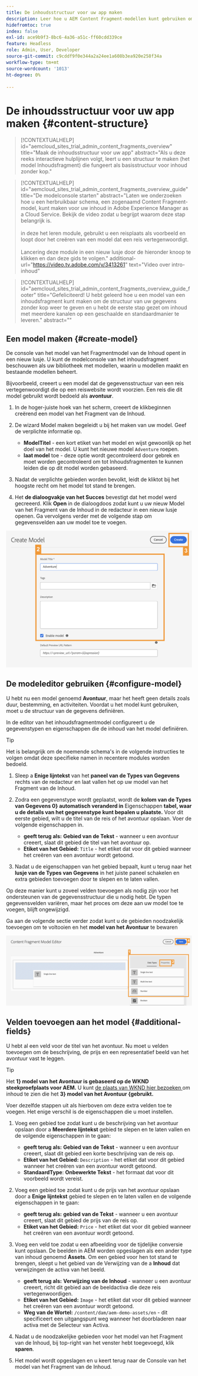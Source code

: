 ```yaml
---
title: De inhoudsstructuur voor uw app maken
description: Leer hoe u AEM Content Fragment-modellen kunt gebruiken om uw inhoudsstructuur te maken, die fungeert als basis voor inhoud zonder kop.
hidefromtoc: true
index: false
exl-id: ace9b9f3-8bc6-4a36-a51c-ff60cdd339ce
feature: Headless
role: Admin, User, Developer
source-git-commit: c9cddf9f0e344a2a24ee1a608b3ea920e258f34a
workflow-type: tm+mt
source-wordcount: '1013'
ht-degree: 0%

---
```



# De inhoudsstructuur voor uw app maken {#content-structure}

>[!CONTEXTUALHELP]
>id="aemcloud_sites_trial_admin_content_fragments_overview"
>title="Maak de inhoudsstructuur voor uw app"
>abstract="Als u deze reeks interactieve hulplijnen volgt, leert u een structuur te maken (het model Inhoudsfragment) die fungeert als basisstructuur voor inhoud zonder kop."

>[!CONTEXTUALHELP]
>id="aemcloud_sites_trial_admin_content_fragments_overview_guide"
>title="De modelconsole starten"
>abstract="Laten we onderzoeken hoe u een herbruikbaar schema, een zogenaamd Content Fragment-model, kunt maken voor uw inhoud in Adobe Experience Manager as a Cloud Service. Bekijk de video zodat u begrijpt waarom deze stap belangrijk is. <br><br> in deze het leren module, gebruikt u een reisplaats als voorbeeld en loopt door het creëren van een model dat een reis vertegenwoordigt.<br><br> Lancering deze module in een nieuw lusje door de hieronder knoop te klikken en dan deze gids te volgen."
>additional-url="https://video.tv.adobe.com/v/3413261" text="Video over intro-inhoud"

>[!CONTEXTUALHELP]
>id="aemcloud_sites_trial_admin_content_fragments_overview_guide_footer"
>title="Gefeliciteerd! U hebt geleerd hoe u een model van een inhoudsfragment kunt maken om de structuur van uw gegevens zonder kop weer te geven en u hebt de eerste stap gezet om inhoud met meerdere kanalen op een geschaalde en standaardmanier te leveren."
>abstract=""

## Een model maken {#create-model}

De console van het model van het Fragmentmodel van de Inhoud opent in een nieuw lusje. U kunt de modelconsole van het inhoudsfragment beschouwen als uw bibliotheek met modellen, waarin u modellen maakt en bestaande modellen beheert.

Bijvoorbeeld, creeert u een model dat de gegevensstructuur van een reis vertegenwoordigt die op een reiswebsite wordt voorzien. Een reis die dit model gebruikt wordt bedoeld als **avontuur**.

1. In de hoger-juiste hoek van het scherm, creeert de klik **&#x200B;**&#x200B;beginnen creërend een model van het Fragment van de Inhoud.

1. De wizard Model maken begeleidt u bij het maken van uw model. Geef de verplichte informatie op.

   * **ModelTitel** - een kort etiket van het model en wijst gewoonlijk op het doel van het model. U kunt het nieuwe model `Adventure` roepen.
   * **laat model** toe - deze optie wordt gecontroleerd door gebrek en moet worden gecontroleerd om tot Inhoudsfragmenten te kunnen leiden die op dit model worden gebaseerd.

1. Nadat de verplichte gebieden worden bevolkt, leidt de klik **&#x200B;**&#x200B;tot bij het hoogste recht om het model tot stand te brengen.

1. Het **de dialoogvakje van het Succes** bevestigt dat het model werd gecreeerd. Klik **Open** in de dialoogdoos zodat kunt u uw nieuw Model van het Fragment van de Inhoud in de redacteur in een nieuw lusje openen. Ga vervolgens verder met de volgende stap om gegevensvelden aan uw model toe te voegen.

![ Stappen twee en drie van het creëren van een model van het Fragment van de Inhoud ](assets/do-not-localize/create-model.png)

## De modeleditor gebruiken {#configure-model}

U hebt nu een model genoemd **Avontuur**, maar het heeft geen details zoals duur, bestemming, en activiteiten. Voordat u het model kunt gebruiken, moet u de structuur van de gegevens definiëren.

In de editor van het inhoudsfragmentmodel configureert u de gegevenstypen en eigenschappen die de inhoud van het model definiëren.

>[!TIP]
>
>Het is belangrijk om de noemende schema&#39;s in de volgende instructies te volgen omdat deze specifieke namen in recentere modules worden bedoeld.

1. Sleep a **Enige lijntekst** van het **paneel van de Types van Gegevens** rechts van de redacteur en laat vallen het op uw model van het Fragment van de Inhoud.

1. Zodra een gegevenstype wordt geplaatst, wordt de **kolom van de Types van Gegevens 0&rbrace; automatisch veranderd in** Eigenschappen **tabel, waar u de details van het gegevenstype kunt bepalen u plaatste.** Voor dit eerste gebied, wilt u de titel van de reis of het avontuur opslaan. Voer de volgende eigenschappen in.

   * **geeft terug als:** **Gebied van de Tekst** - wanneer u een avontuur creeert, slaat dit gebied de titel van het avontuur op.
   * **Etiket van het Gebied:** `Title` - het etiket dat voor dit gebied wanneer het creëren van een avontuur wordt getoond.

1. Nadat u de eigenschappen van het gebied bepaalt, kunt u terug naar het **lusje van de Types van Gegevens** in het juiste paneel schakelen en extra gebieden toevoegen door te slepen en te laten vallen.

Op deze manier kunt u zoveel velden toevoegen als nodig zijn voor het ondersteunen van de gegevensstructuur die u nodig hebt. De typen gegevensvelden variëren, maar het proces om deze aan uw model toe te voegen, blijft ongewijzigd.

Ga aan de volgende sectie verder zodat kunt u de gebieden noodzakelijk toevoegen om te voltooien en het **model van het Avontuur** te bewaren

![ stappen één, twee, en drie van het toevoegen van gebieden aan het model ](assets/do-not-localize/define-model-fields.png)

## Velden toevoegen aan het model {#additional-fields}

U hebt al een veld voor de titel van het avontuur. Nu moet u velden toevoegen om de beschrijving, de prijs en een representatief beeld van het avontuur vast te leggen.

>[!TIP]
>
>Het **1&rbrace; model van het Avontuur is gebaseerd op de WKND steekproefplaats voor AEM.** U kunt [ de plaats van WKND hier bezoeken ](https://wknd.site/us/en/adventures/yosemite-backpacking.html) om inhoud te zien die het **3&rbrace; model van het Avontuur &lbrace;gebruikt.**

Voer dezelfde stappen uit als hierboven om deze extra velden toe te voegen. Het enige verschil is de eigenschappen die u moet instellen.

1. Voeg een gebied toe zodat kunt u de beschrijving van het avontuur opslaan door a **Meerdere lijntekst** gebied te slepen en te laten vallen en de volgende eigenschappen in te gaan:

   * **geeft terug als:** **Gebied van de Tekst** - wanneer u een avontuur creeert, slaat dit gebied een korte beschrijving van de reis op.
   * **Etiket van het Gebied:** `Description` - het etiket dat voor dit gebied wanneer het creëren van een avontuur wordt getoond.
   * **StandaardType**: **Onbewerkte Tekst** - het formaat dat voor dit voorbeeld wordt vereist.

1. Voeg een gebied toe zodat kunt u de prijs van het avontuur opslaan door a **Enige lijntekst** gebied te slepen en te laten vallen en de volgende eigenschappen in te gaan:

   * **geeft terug als:** **gebied van de Tekst** - wanneer u een avontuur creeert, slaat dit gebied de prijs van de reis op.
   * **Etiket van het Gebied:** `Price` - het etiket dat voor dit gebied wanneer het creëren van een avontuur wordt getoond.

1. Voeg een veld toe zodat u een afbeelding voor de tijdelijke conversie kunt opslaan. De beelden in AEM worden opgeslagen als een ander type van inhoud genoemd **Assets**. Om een gebied voor hen tot stand te brengen, sleept u het gebied van de Verwijzing van de a **Inhoud** dat verwijzingen de activa van het beeld.

   * **geeft terug als:** **Verwijzing van de Inhoud** - wanneer u een avontuur creeert, richt dit gebied aan de beeldactiva die deze reis vertegenwoordigen.
   * **Etiket van het Gebied:** `Image` - het etiket dat voor dit gebied wanneer het creëren van een avontuur wordt getoond.
   * **Weg van de Wortel:** `/content/dam/aem-demo-assets/en` - dit specificeert een uitgangspunt weg wanneer het doorbladeren naar activa met de Selecteur van Activa.

1. Nadat u de noodzakelijke gebieden voor het model van het Fragment van de Inhoud, bij top-right van het venster hebt toegevoegd, klik **sparen**.

1. Het model wordt opgeslagen en u keert terug naar de Console van het model van het Fragment van de Inhoud.
